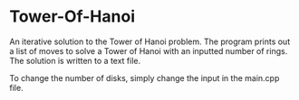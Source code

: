 # Tower-Of-Hanoi
An iterative solution to the Tower of Hanoi problem. The program prints out a list of moves to solve a Tower of Hanoi with an inputted number of rings. The solution is written to a text file.

To change the number of disks, simply change the input in the main.cpp file.
